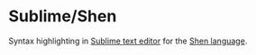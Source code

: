 # Sublime/Shen

Syntax highlighting in [Sublime text editor](https://www.sublimetext.com/) for the [Shen language](http://http://www.shenlanguage.org/).
